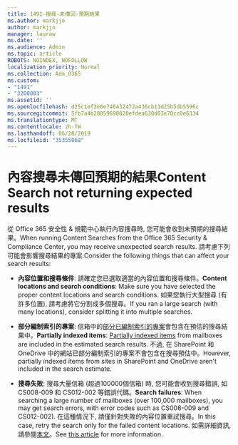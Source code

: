 ```yaml
---
title: 1491-搜尋-未傳回-預期結果
ms.author: markjjo
author: markjjo
manager: lauraw
ms.date: ''
ms.audience: Admin
ms.topic: article
ROBOTS: NOINDEX, NOFOLLOW
localization_priority: Normal
ms.collection: Adm_O365
ms.custom:
- "1491"
- "3200003"
ms.assetid: ''
ms.openlocfilehash: d25c1ef2e0e746432472a436cb11d25b5db5596c
ms.sourcegitcommit: 5fb7a4b28859690020efdea630d03e70cc0e6334
ms.translationtype: MT
ms.contentlocale: zh-TW
ms.lasthandoff: 06/28/2019
ms.locfileid: "35355868"
---
```

# <a name="content-search-not-returning-expected-results"></a><span data-ttu-id="be78e-102">內容搜尋未傳回預期的結果</span><span class="sxs-lookup"><span data-stu-id="be78e-102">Content Search not returning expected results</span></span>

<span data-ttu-id="be78e-103">從 Office 365 安全性 & 規範中心執行內容搜尋時, 您可能會收到未預期的搜尋結果。</span><span class="sxs-lookup"><span data-stu-id="be78e-103">When running Content Searches from the Office 365 Security & Compliance Center, you may receive unexpected search results.</span></span> <span data-ttu-id="be78e-104">請考慮下列可能會影響搜尋結果的專案:</span><span class="sxs-lookup"><span data-stu-id="be78e-104">Consider the following things that can affect your search results:</span></span>

- <span data-ttu-id="be78e-105">**內容位置和搜尋條件**: 請確定您已選取適當的內容位置和搜尋條件。</span><span class="sxs-lookup"><span data-stu-id="be78e-105">**Content locations and search conditions**: Make sure you have selected the proper content locations and search conditions.</span></span> <span data-ttu-id="be78e-106">如果您執行大型搜尋 (有許多位置), 請考慮將它分割成多個搜尋。</span><span class="sxs-lookup"><span data-stu-id="be78e-106">If you ran a large search (with many locations), consider splitting it into multiple searches.</span></span>

- <span data-ttu-id="be78e-107">**部分編制索引的專案**: 信箱中的[部分已編制索引的專案](https://docs.microsoft.com/office365/securitycompliance/partially-indexed-items-in-content-search)會包含在預估的搜尋結果中。</span><span class="sxs-lookup"><span data-stu-id="be78e-107">**Partially indexed items**:  [Partially indexed items](https://docs.microsoft.com/office365/securitycompliance/partially-indexed-items-in-content-search) from mailboxes are included in the estimated search results.</span></span> <span data-ttu-id="be78e-108">不過, 在 SharePoint 和 OneDrive 中的網站已部分編制索引的專案不會包含在搜尋預估中。</span><span class="sxs-lookup"><span data-stu-id="be78e-108">However, partially indexed items from sites in SharePoint and OneDrive aren't included in the search estimate.</span></span>

- <span data-ttu-id="be78e-109">**搜尋失敗**: 搜尋大量信箱 (超過100000個信箱) 時, 您可能會收到搜尋錯誤, 如 CS008-009 和 CS012-002 等錯誤代碼。</span><span class="sxs-lookup"><span data-stu-id="be78e-109">**Search failures**: When searching a large number of mailboxes (over 100,000 mailboxes), you may get search errors, with error codes such as CS008-009 and CS012-002).</span></span> <span data-ttu-id="be78e-110">在這種情況下, 請僅針對失敗的內容位置重試搜尋。</span><span class="sxs-lookup"><span data-stu-id="be78e-110">In this case, retry the search only for the failed content locations.</span></span> <span data-ttu-id="be78e-111">如需詳細資訊, 請參閱[本文](https://docs.microsoft.com/office365/securitycompliance/retry-failed-content-search)。</span><span class="sxs-lookup"><span data-stu-id="be78e-111">See  [this article](https://docs.microsoft.com/office365/securitycompliance/retry-failed-content-search) for more information.</span></span>
